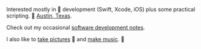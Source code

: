 Interested mostly in  development (Swift, Xcode, iOS) plus some practical scripting. 📍 [Austin, Texas](https://patmcg.com/category/austin/).

Check out my occasional [software development notes](https://patmcg.com/category/software-dev/).

I also like to [take pictures](https://patmcg.com/category/photos/) 📸 and [make music](https://patmcg.com/category/songs/). 🎤
